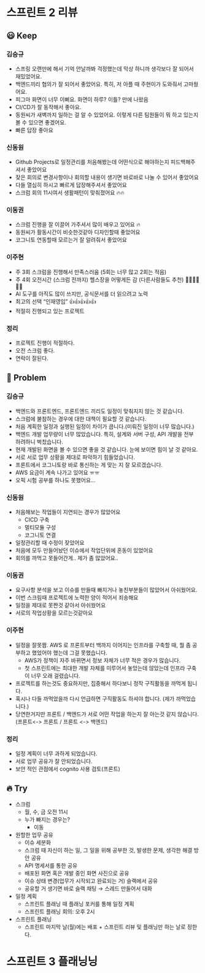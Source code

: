 # 스프린트 2 리뷰

## **😃 Keep**

### 김승규

- 스프링 오랜만에 해서 기억 안날까봐 걱정했는데 막상 하니까 생각보다 잘 되어서 재밌었어요.
- 백엔드끼리 협의가 잘 되어서 좋았어요. 특히, 저 아플 때 주현이가 도와줘서 고마웠어요.
- 피그마 화면이 너무 이뻐요. 화면이 하루? 이틀? 만에 나왔음
- CI/CD가 잘 동작해서 좋아요.
- 동원씨가 새벽까지 일하는 걸 알 수 있었어요. 이렇게 다른 팀원들이 뭐 하고 있는지 볼 수 있으면 좋겠어요.
- 빠른 답장 좋아요

### 신동원

- Github Projects로 일정관리를 처음해봤는데 어떤식으로 해야하는지 피드백해주셔서 좋았어요
- 잦은 회의로 변경사항이나 회의할 내용이 생기면 바로바로 나눌 수 있어서 좋았어요
- 다들 열심히 하시고 빠르게 답장해주셔서 좋았어요
- 스크럼 회의 11시여서 생활패턴이 맞춰졌어요 🔥🔥

### 이동권

- 스크럼 진행을 잘 이끌어 가주셔서 많이 배우고 있어요 🔥
- 동원씨가 활동시간이 비슷한것같아 디자인할때 좋았어요
- 코그니토 연동할때 모르는거 잘 알려줘서 좋았어요

### 이주현

- 주 3회 스크럼을 진행해서 만족스러움 (5회는 너무 많고 2회는 적음)
- 주 4회 오전시간 (스크럼 전까지) 헬스장을 어떻게든 감 (다른사람들도 추천)  🏋️‍♀️🏋️‍♀️🏋️‍♀️
- AI 도구를 아직도 많이 쓰지만, 공식문서를 더 읽으려고 노력
- 최고의 선택 “인재영입” 👍👍👍👍👍
- 적절히 진행되고 있는 프로젝트

### 정리

- 프로젝트 진행이 적절하다.
- 오전 스크럼 좋다.
- 연락이 잘된다.

## **🤔 Problem**

### 김승규

- 백엔드와 프론트엔드, 프론트엔드 끼리도 일정이 맞춰지지 않는 것 같습니다.
- 스크럼에 불참하는 경우에 대한 대책이 필요할 것 같습니다.
- 처음 계획한 일정과 실행된 일정이 차이가 큽니다.(미뤄진 일정이 너무 많습니다.)
- 백엔드 개발 업무량이 너무 많았습니다. 특히, 설계와 서버 구성, API 개발을 전부 하려하니 벅찼습니다.
- 현재 개발된 화면을 볼 수 있으면 좋을 것 같습니다. 눈에 보이면 힘이 날 것 같아요.
- 서로 서로 업무 상황을 제대로 파악하기 힘들었습니다.
- 프론트에서 코그니토랑 바로 통신하는 게 맞는 지 잘 모르겠습니다.
- AWS 요금이 계속 나가고 있어요 ㅠㅠ
- 오픽 시험 공부를 하나도 못했어요…

### 신동원

- 처음해보는 작업들이 지연되는 경우가 많았어요
    - CICD 구축
    - 멀티모듈 구성
    - 코그니토 연결
- 일정관리할 때 수정이 잦았어요
- 처음에 모두 만들어놨던 이슈에서 작업단위에 혼동이 있었어요
- 회의를 까먹고 못들어간게.. 제가 좀 많았어요..

### 이동권

- 요구사항 분석을 보고 이슈를 만들때 빠지거나 놓친부분들이 많았어서 아쉬웠어요.
- 이번 스크림때 프로젝트에 노력한 양이 적어서 죄송해요
- 일정을 제대로 못짠것 같아서 아쉬웠어요
- 서로의 작업상황을 모르는것같아요

### 이주현

- 일정을 잘못짬. AWS 로 프론트부터 백까지 이어지는 인프라를 구축할 때, 뭘 좀 공부하고 했었어야 했는데 그걸 못했습니다.
    - AWS가 정책이 자주 바뀌면서 정보 자체가 너무 적은 경우가 많습니다.
    - 첫 스프린트에는 최대한 개발 자체를 미루어서 놓았는데 않았는데 인프라 구축이 너무 오래 걸렸습니다.
- 프로젝트를 하는것도 중요하지만, 집중해서 하다보니 정작 구직활동을 까먹게 됩니다.
- 혹시나 다들 까먹었을까 다시 언급하면 구직활동도 하셔야 합니다. (제가 까먹었습니다.)
- 당연한거지만 프론트 / 백엔드가 서로 어떤 작업을 하는지 잘 아는것 같지 않습니다. (프론트<-> 프론트 / 프론트 <-> 백엔드)

### 정리

- 일정 계획이 너무 과하게 되었습니다.
- 서로 업무 공유가 잘 안되었습니다.
- 보안 적인 관점에서 cognito 사용 검토(프론트)

## **🔥 Try**

- 스크럼
    - 월, 수, 금 오전 11시
    - 누가 빠지는 경우는?
        - 이동
- 원할한 업무 공유
    - 이슈 세분화
    - 스크럼 때 자신이 하는 일, 그 일을 위해 공부한 것, 발생한 문제, 생각한 해결 방안 공유
    - API 명세서를 통한 공유
    - 배포된 화면 혹은 개발 중인 화면 사진으로 공유
    - 이슈 상태 변경(업무가 시작되고 완료되는 거) 슬랙에서 공유
    - 공유할 거 생기면 바로 슬랙 채팅 → 스레드 만들어서 대화
- 일정 계획
    - 스프린트 플래닝 때 플래닝 포커를 통해 일정 계획
    - 스프린트 플래닝 회의: 오후 2시
- 스프린트 플래닝
    - 스프린트 마지막 날(월)에는 배포 + 스프린트 리뷰 및 플래닝만 하는 날로 정한다.

# 스프린트 3 플래닝닝
